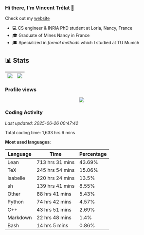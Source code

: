 ### Hi there, I'm Vincent Trélat 👋

Check out my [website](https://vtrelat.github.io)

-   💻 CS engineer & INRIA PhD student at Loria, Nancy, France
-   🎓 Graduate of Mines Nancy in France
-   🎓 Specialized in _formal methods_ which I studied at TU Munich

## 📊 **Stats**

| <img align="center" src="https://readme-stats.clckblog.space/api?username=VTrelat&show_icons=true&include_all_commits=true&theme=tokyonight&hide_border=true" /> | <img align="center" src="https://readme-stats.clckblog.space/api/top-langs/?username=VTrelat&layout=compact&theme=tokyonight&hide_border=true" /> |
| ---------------------------------------------------------------------------------------------------------------------------------------------------------------- | ------------------------------------------------------------------------------------------------------------------------------------------------- |

### Profile views

<p align="center">
 <img src="https://profile-counter.glitch.me/VTrelat/count.svg" />
</p>

<!--automations-->
### Coding Activity
_Last updated: 2025-06-26 00:47:42_

Total coding time: 1,633 hrs 6 mins

**Most used languages**:

| Language | Time | Percentage |
| ------------- | ------------- | ------------- |
| Lean | 713 hrs 31 mins | 43.69% |
| TeX | 245 hrs 54 mins | 15.06% |
| Isabelle | 220 hrs 24 mins | 13.5% |
| sh | 139 hrs 41 mins | 8.55% |
| Other | 88 hrs 41 mins | 5.43% |
| Python | 74 hrs 42 mins | 4.57% |
| C++ | 43 hrs 51 mins | 2.69% |
| Markdown | 22 hrs 48 mins | 1.4% |
| Bash | 14 hrs 5 mins | 0.86% |

